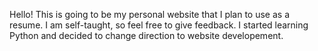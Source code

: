 Hello! This is going to be my personal website that I plan to use as a resume.
I am self-taught, so feel free to give feedback. I started learning Python and decided to change direction to 
website developement.

